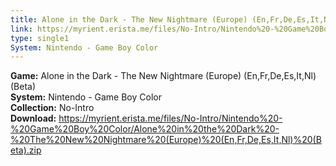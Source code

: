 ```yaml
---
title: Alone in the Dark - The New Nightmare (Europe) (En,Fr,De,Es,It,Nl) (Beta)
link: https://myrient.erista.me/files/No-Intro/Nintendo%20-%20Game%20Boy%20Color/Alone%20in%20the%20Dark%20-%20The%20New%20Nightmare%20(Europe)%20(En,Fr,De,Es,It,Nl)%20(Beta).zip
type: single1
System: Nintendo - Game Boy Color
---
```

<b>Game:</b> Alone in the Dark - The New Nightmare (Europe) (En,Fr,De,Es,It,Nl) (Beta)<br>
<b>System:</b> Nintendo - Game Boy Color<br>
<b>Collection:</b> No-Intro<br>
<b>Download:</b> https://myrient.erista.me/files/No-Intro/Nintendo%20-%20Game%20Boy%20Color/Alone%20in%20the%20Dark%20-%20The%20New%20Nightmare%20(Europe)%20(En,Fr,De,Es,It,Nl)%20(Beta).zip
